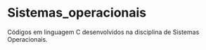 # Sistemas_operacionais
Códigos em linguagem C desenvolvidos na disciplina de Sistemas Operacionais.
